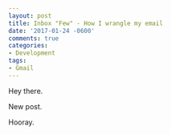 ```yaml
---
layout: post
title: Inbox "Few" - How I wrangle my email
date: '2017-01-24 -0600'
comments: true
categories:
- Development
tags:
- Gmail
---
```


Hey there.

<!-- more -->

New post.

Hooray.